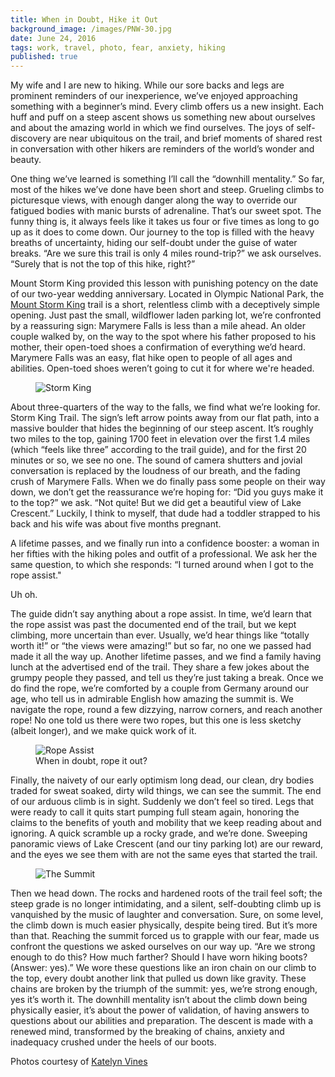 ```yaml
---
title: When in Doubt, Hike it Out
background_image: /images/PNW-30.jpg
date: June 24, 2016
tags: work, travel, photo, fear, anxiety, hiking
published: true
---
```


My wife and I are new to hiking. While our sore backs and legs are prominent
reminders of our inexperience, we’ve enjoyed approaching something with a beginner’s
mind. Every climb offers us a new insight. Each huff and puff on a steep ascent
shows us something new about ourselves and about the amazing world in which we find
ourselves. The joys of self-discovery are near ubiquitous on the trail, and brief
moments of shared rest in conversation with other hikers are reminders of the
world’s wonder and beauty.

One thing we’ve learned is something I’ll call the “downhill mentality.” So far,
most of the hikes we’ve done have been short and steep. Grueling climbs to
picturesque views, with enough danger along the way to override our fatigued
bodies with manic bursts of adrenaline. That’s our sweet spot. The funny thing
is, it always feels like it takes us four or five times as long to go up as it
does to come down. Our journey to the top is filled with the heavy breaths of
uncertainty, hiding our self-doubt under the guise of water breaks. “Are we
sure this trail is only 4 miles round-trip?” we ask ourselves. “Surely
that is not the top of this hike, right?”

Mount Storm King provided this lesson with punishing potency on the date of
our two-year wedding anniversary. Located in Olympic National Park, the
[Mount Storm King](http://www.wta.org/go-hiking/hikes/mount-storm-king) trail
is a short, relentless climb with a deceptively simple opening. Just past
the small, wildflower laden parking lot, we’re confronted by a reassuring
sign: Marymere Falls is less than a mile ahead.  An older couple walked by,
on the way to the spot where his father proposed to his mother, their open-toed
shoes a confirmation of everything we’d heard. Marymere Falls was an easy,
flat hike open to people of all ages and abilities. Open-toed shoes weren’t
going to cut it for where we're headed.

<figure class="image">
  <img src="/images/PNW-28.jpg" alt="Storm King">
</figure>

About three-quarters of the way to the falls, we find what we’re looking for.
Storm King Trail. The sign’s left arrow points away from our flat path,
into a massive boulder that hides the beginning of our steep ascent.
It’s roughly two miles to the top, gaining 1700 feet in elevation over
the first 1.4 miles (which “feels like three” according to the trail guide),
and for the first 20 minutes or so, we see no one. The sound of camera
shutters and jovial conversation is replaced by the loudness of our breath,
and the fading crush of Marymere Falls. When we do finally pass some people
on their way down, we don’t get the reassurance we’re hoping for:
“Did you guys make it to the top?” we ask. “Not quite! But we did get a
beautiful view of Lake Crescent.” Luckily, I think to myself, that
dude had a toddler strapped to his back and his wife was about five months pregnant.

A lifetime passes, and we finally run into a confidence booster: a woman in her fifties
with the hiking poles and outfit of a professional. We ask her the same question,
to which she responds: “I turned around when I got to the rope assist."

Uh oh.

The guide didn’t say anything about a rope assist. In time, we’d learn
that the rope assist was past the documented end of the trail, but we
kept climbing, more uncertain than ever. Usually, we’d hear things
like “totally worth it!” or “the views were amazing!” but so far,
no one we passed had made it all the way up. Another lifetime passes,
and we find a family having lunch at the advertised end of the trail.
They share a few jokes about the grumpy people they passed, and tell us
they’re just taking a break. Once we do find the rope, we’re comforted
by a couple from Germany around our age, who tell us in admirable English
how amazing the summit is. We navigate the rope, round a few dizzying,
narrow corners, and reach another rope! No one told us there were two ropes,
but this one is less sketchy (albeit longer), and we make quick work of it.

<figure class="image">
  <img src="/images/PNW-38.jpg" alt="Rope Assist">
  <figcaption>When in doubt, rope it out?</figcaption>
</figure>

Finally, the naivety of our early optimism long dead, our clean, dry bodies
traded for sweat soaked, dirty wild things, we can see the summit. The end
of our arduous climb is in sight. Suddenly we don’t feel so tired. Legs that
were ready to call it quits start pumping full steam again, honoring the claims
to the benefits of youth and mobility that we keep reading about and ignoring.
A quick scramble up a rocky grade, and we’re done. Sweeping panoramic views of
Lake Crescent (and our tiny parking lot) are our reward, and the eyes we see
them with are not the same eyes that started the trail.

<figure class="image">
  <img src="/images/PNW-36.jpg" alt="The Summit">
</figure>

Then we head down. The rocks and hardened roots of the trail feel soft; the
steep grade is no longer intimidating, and a silent, self-doubting climb up
is vanquished by the music of laughter and conversation. Sure, on some level,
the climb down is much easier physically, despite being tired. But it’s more
than that. Reaching the summit forced us to grapple with our fear, made us
confront the questions we asked ourselves on our way up. “Are we strong
enough to do this? How much farther? Should I have worn hiking boots?
(Answer: yes).” We wore these questions like an iron chain on our climb
to the top, every doubt another link that pulled us down like gravity.
These chains are broken by the triumph of the summit: yes, we’re strong
enough, yes it’s worth it. The downhill mentality isn’t about the climb
down being physically easier, it’s about the power of validation, of
having answers to questions about our abilities and preparation.
The descent is made with a renewed mind, transformed by the breaking of
chains, anxiety and inadequacy crushed under the heels of our boots.

<p class="text-muted">
  Photos courtesy of <a href="http://katelynvines.com">Katelyn Vines</a>
</p>

